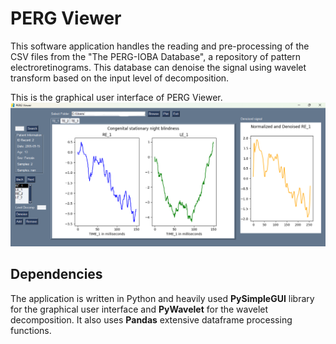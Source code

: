 # PERG Viewer
This software application handles the reading and pre-processing of the CSV files from the "The PERG-IOBA Database", a repository of pattern electroretinograms. This database can denoise the signal using wavelet transform based on the input level of decomposition.

This is the graphical user interface of PERG Viewer.
![PERG Viewer graphical interface](https://github.com/arrecto/PERGViewer/blob/main/PERG_Viewer_interface.png)
## Dependencies
The application is written in Python and heavily used **PySimpleGUI** library for the graphical user interface and **PyWavelet** for the wavelet decomposition. It also uses **Pandas** extensive dataframe processing functions.
